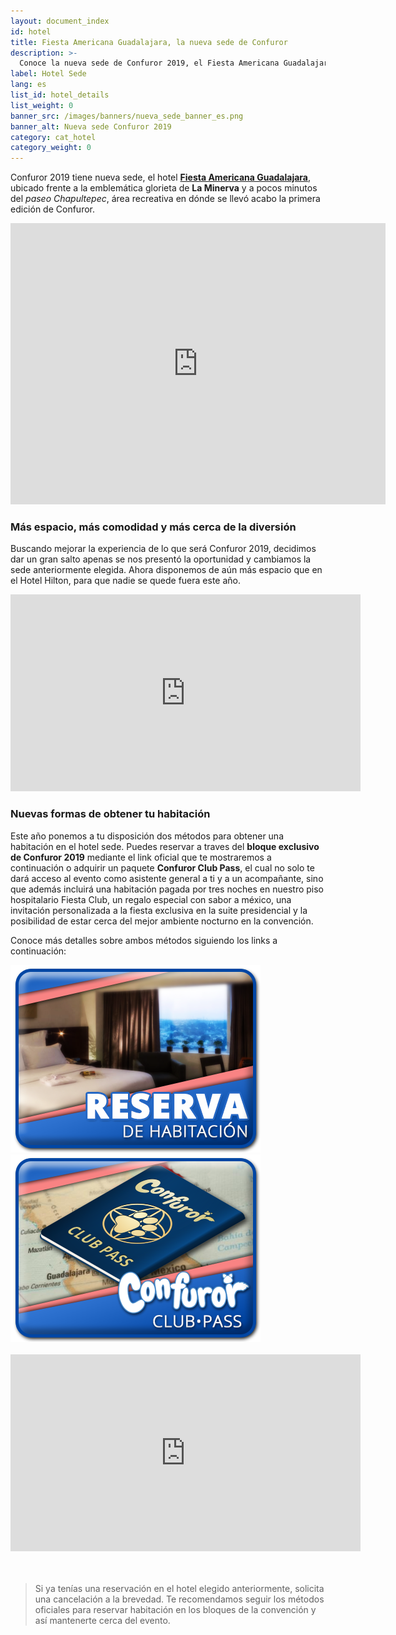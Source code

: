 ```yaml
---
layout: document_index
id: hotel
title: Fiesta Americana Guadalajara, la nueva sede de Confuror
description: >-
  Conoce la nueva sede de Confuror 2019, el Fiesta Americana Guadalajara. Más detalles aquí.
label: Hotel Sede
lang: es
list_id: hotel_details
list_weight: 0
banner_src: /images/banners/nueva_sede_banner_es.png
banner_alt: Nueva sede Confuror 2019
category: cat_hotel
category_weight: 0
---
```


Confuror 2019 tiene nueva sede, el hotel [**Fiesta Americana Guadalajara**](https://www.fiestamericana.com/web/fiesta-americana-guadalajara), ubicado frente a la emblemática glorieta de **La Minerva** y a pocos minutos del _paseo Chapultepec_, área recreativa en dónde se llevó acabo la primera edición de Confuror.

<div class="container text-center">
<iframe src="https://www.google.com/maps/embed?pb=!1m18!1m12!1m3!1d3732.902335815756!2d-103.39141904932883!3d20.673551986124092!2m3!1f0!2f0!3f0!3m2!1i1024!2i768!4f13.1!3m3!1m2!1s0x8428ae71e6b99a17%3A0x5185c5481c56db17!2sFiesta+Americana+Guadalajara!5e0!3m2!1ses-419!2smx!4v1545375492051" width="600" height="450" frameborder="0" style="border:0" allowfullscreen></iframe>
</div>

### Más espacio, más comodidad y más cerca de la diversión

Buscando mejorar la experiencia de lo que será Confuror 2019, decidimos dar un gran salto apenas se nos presentó la oportunidad y cambiamos la sede anteriormente elegida. Ahora disponemos de aún más espacio que en el Hotel Hilton, para que nadie se quede fuera este año.

<div class="container text-center">
<iframe width="560" height="315" src="https://www.youtube.com/embed/n1m5c2YWOEU" frameborder="0" allow="accelerometer; autoplay; encrypted-media; gyroscope; picture-in-picture" allowfullscreen></iframe>
</div>

### Nuevas formas de obtener tu habitación

Este año ponemos a tu disposición dos métodos para obtener una habitación en el hotel sede. Puedes reservar a traves del **bloque exclusivo de Confuror 2019** mediante el link oficial que te mostraremos a continuación o adquirir un paquete **Confuror Club Pass**, el cual no solo te dará acceso al evento como asistente general a ti y a un acompañante, sino que además incluirá una habitación pagada por tres noches en nuestro piso hospitalario Fiesta Club, un regalo especial con sabor a méxico, una invitación personalizada a la fiesta exclusiva en la suite presidencial y la posibilidad de estar cerca del mejor ambiente nocturno en la convención.

Conoce más detalles sobre ambos métodos siguiendo los links a continuación:

<div class="container">
  <div class="row">
    <div class="col-md-6">
      <a href="/es/hotel/reserva/"><img class="img-fluid" src="/images/ui/btn_reserva.png" alt="Reservas en el Hotel"></a>
    </div>
    <div class="col-md-6">
      <a href="/es/hotel/club_pass/"><img class="img-fluid" src="/images/ui/btn_club-pass.png" alt="Confuror Club Pass"></a>
    </div>
  </div>
</div>

<br>

<div class="container text-center">
<iframe width="560" height="315" src="https://www.youtube.com/embed/MIo2xpVIGBQ" frameborder="0" allow="accelerometer; autoplay; encrypted-media; gyroscope; picture-in-picture" allowfullscreen></iframe>
</div>


<br>
<br>

> Si ya tenías una reservación en el hotel elegido anteriormente, solicita una cancelación a la brevedad. Te recomendamos seguir los métodos oficiales para reservar habitación en los bloques de la convención y así mantenerte cerca del evento.
